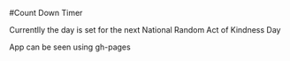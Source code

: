 #Count Down Timer

Currentlly the day is set for the next National Random Act of Kindness Day

App can be seen using gh-pages